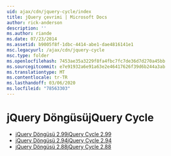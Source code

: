 ```yaml
---
uid: ajax/cdn/jquery-cycle/index
title: jQuery çevrimi | Microsoft Docs
author: rick-anderson
description: ''
ms.author: riande
ms.date: 07/23/2014
ms.assetid: b9005f8f-1dbc-4414-abe1-dae4816141e1
msc.legacyurl: /ajax/cdn/jquery-cycle
msc.type: folder
ms.openlocfilehash: 7453ae35a3229f8fa4fbc7fc7de36d7d270a45bb
ms.sourcegitcommit: e7e91932a6e91a63e2e46417626f39d6b244a3ab
ms.translationtype: MT
ms.contentlocale: tr-TR
ms.lasthandoff: 03/06/2020
ms.locfileid: "78563303"
---
```

# <a name="jquery-cycle"></a><span data-ttu-id="81cc8-102">jQuery Döngüsü</span><span class="sxs-lookup"><span data-stu-id="81cc8-102">jQuery Cycle</span></span>

- [<span data-ttu-id="81cc8-103">jQuery Döngüsü 2.99</span><span class="sxs-lookup"><span data-stu-id="81cc8-103">jQuery Cycle 2.99</span></span>](cdnjquerycycle299.md)
- [<span data-ttu-id="81cc8-104">jQuery Döngüsü 2.94</span><span class="sxs-lookup"><span data-stu-id="81cc8-104">jQuery Cycle 2.94</span></span>](cdnjquerycycle294.md)
- [<span data-ttu-id="81cc8-105">jQuery Döngüsü 2.88</span><span class="sxs-lookup"><span data-stu-id="81cc8-105">jQuery Cycle 2.88</span></span>](cdnjquerycycle288.md)
